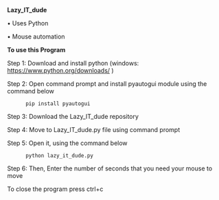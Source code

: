 **Lazy_IT_dude**

•	Uses Python

•	Mouse automation

**To use this Program**

  Step 1: Download and install python (windows: https://www.python.org/downloads/ ) 
  
  Step 2: Open command prompt and install pyautogui module using the command below
  
          pip install pyautogui
          
  Step 3: Download the Lazy_IT_dude repository 
  
  Step 4: Move to  Lazy_IT_dude.py file using command prompt
  
  Step 5: Open it, using the command below
  
          python lazy_it_dude.py
          
  Step 6: Then, Enter the number of seconds that you need your mouse to move
	
  To close the program press ctrl+c
